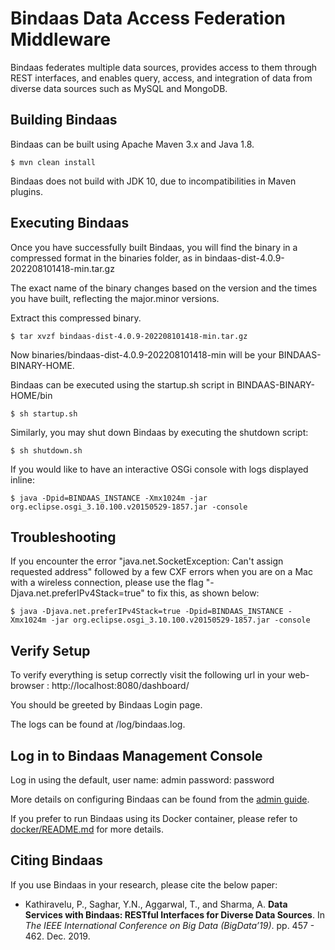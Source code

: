 # Bindaas Data Access Federation Middleware
<!---
[![Build Status](https://travis-ci.com/sharmalab/bindaas.svg?branch=master)](https://travis-ci.com/sharmalab/bindaas)
-->
Bindaas federates multiple data sources, provides access to them through REST interfaces, and enables query, access, and integration of data from diverse data sources such as MySQL and MongoDB.

## Building Bindaas

Bindaas can be built using Apache Maven 3.x and Java 1.8.

`$ mvn clean install`

Bindaas does not build with JDK 10, due to incompatibilities in Maven plugins.


## Executing Bindaas

Once you have successfully built Bindaas, you will find the binary in a compressed format in the binaries folder, as in
bindaas-dist-4.0.9-202208101418-min.tar.gz

The exact name of the binary changes based on the version and the times you have built, reflecting the major.minor versions.



Extract this compressed binary. 

`$ tar xvzf bindaas-dist-4.0.9-202208101418-min.tar.gz`

Now binaries/bindaas-dist-4.0.9-202208101418-min will be your BINDAAS-BINARY-HOME.

Bindaas can be executed using the startup.sh script in
BINDAAS-BINARY-HOME/bin

`$ sh startup.sh`

Similarly, you may shut down Bindaas by executing the shutdown script:

`$ sh shutdown.sh`

If you would like to have an interactive OSGi console with logs displayed inline:

`$ java -Dpid=BINDAAS_INSTANCE -Xmx1024m -jar org.eclipse.osgi_3.10.100.v20150529-1857.jar -console`


## Troubleshooting

If you encounter the error "java.net.SocketException: Can't assign requested address" followed by a few
CXF errors when you are on a Mac with a wireless connection, please use the flag "-Djava.net.preferIPv4Stack=true" to fix this,
as shown below:

`$ java -Djava.net.preferIPv4Stack=true -Dpid=BINDAAS_INSTANCE -Xmx1024m -jar org.eclipse.osgi_3.10.100.v20150529-1857.jar -console`


## Verify Setup

To verify everything is setup correctly visit the following url in your web-browser :
http://localhost:8080/dashboard/

You should be greeted by Bindaas Login page.

The logs can be found at <BINDAAS-BINARY-HOME>/log/bindaas.log.


## Log in to Bindaas Management Console

Log in using the default,
user name: admin
password: password



More details on configuring Bindaas can be found from the [admin guide](https://github.com/sharmalab/bindaas/wiki/Bindaas-Admin-Guide).

If you prefer to run Bindaas using its Docker container, please refer to [docker/README.md](DOCKER-README.md) for more details.



## Citing Bindaas
If you use Bindaas in your research, please cite the below paper:

* Kathiravelu, P., Saghar, Y.N., Aggarwal, T., and Sharma, A. **Data Services with Bindaas: RESTful Interfaces for Diverse Data Sources**. In *The IEEE International Conference on Big Data (BigData’19)*. pp. 457 - 462. Dec. 2019.
